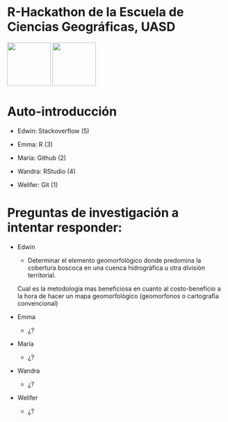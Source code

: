 # R-Hackathon de la Escuela de Ciencias Geográficas, UASD

<p float="left">
 <img src="https://www.r-project.org/logo/Rlogo.png" height="100" />
 <img src="https://upload.wikimedia.org/wikipedia/commons/thumb/a/ab/Escudo_UASD.jpg/800px-Escudo_UASD.jpg" height="100" />
</p>

# Auto-introducción

* Edwin: Stackoverflow (5)

* Emma: R (3)

* María: Github (2)

* Wandra: RStudio (4)

* Welifer: Git (1)


# Preguntas de investigación a intentar responder:

* Edwin
  * Determinar el elemento geomorfològico donde predomina la cobertura boscoca en una cuenca hidrogràfica u otra divisiòn territorial.
  
  Cual es la metodologia mas beneficiosa en cuanto al costo-beneficio a la hora de hacer un mapa geomorfològico (geomorfonos o cartografìa convencional)
* Emma
  * ¿?
* María
  * ¿?
* Wandra
  * ¿?
* Welifer
  * ¿?
